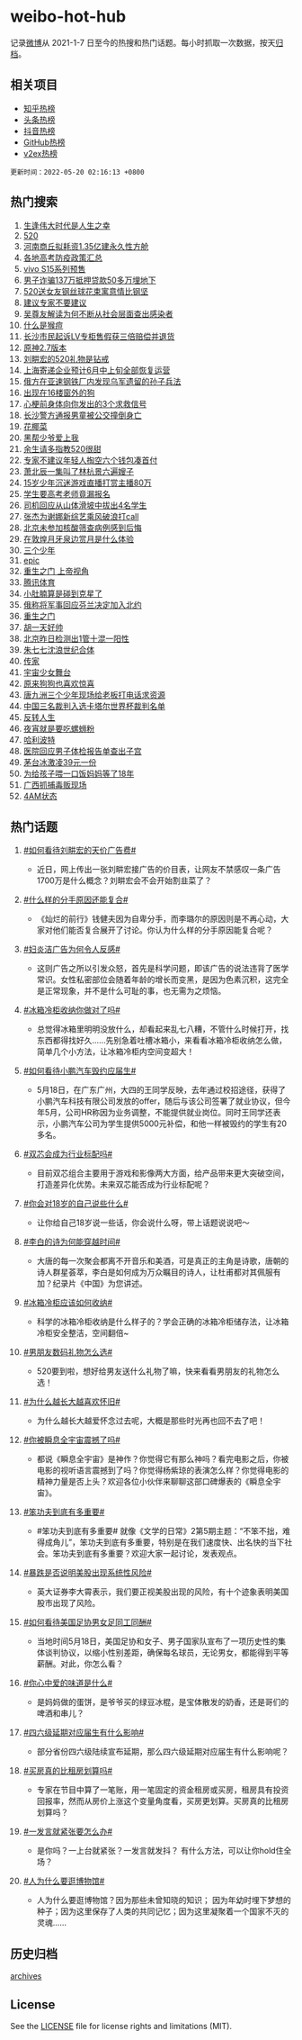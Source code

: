 # weibo-hot-hub

记录[微博](https://www.weibo.com)从 2021-1-7 日至今的热搜和热门话题。每小时抓取一次数据，按天[归档](archives)。

## 相关项目

- [知乎热榜](https://github.com/lonnyzhang423/zhihu-hot-hub)
- [头条热榜](https://github.com/lonnyzhang423/toutiao-hot-hub)
- [抖音热榜](https://github.com/lonnyzhang423/douyin-hot-hub)
- [GitHub热榜](https://github.com/lonnyzhang423/github-hot-hub)
- [v2ex热榜](https://github.com/lonnyzhang423/v2ex-hot-hub)


`更新时间：2022-05-20 02:16:13 +0800`

## 热门搜索

1. [生逢伟大时代是人生之幸](https://m.weibo.cn/search?containerid=100103type%3D1%26t%3D10%26q%3D%23%E7%94%9F%E9%80%A2%E4%BC%9F%E5%A4%A7%E6%97%B6%E4%BB%A3%E6%98%AF%E4%BA%BA%E7%94%9F%E4%B9%8B%E5%B9%B8%23&stream_entry_id=51&isnewpage=1&extparam=seat%3D1%26dgr%3D0%26c_type%3D51%26filter_type%3Drealtimehot%26cate%3D10103%26pos%3D0%26display_time%3D1652984172%26pre_seqid%3D165298417201104187179&luicode=10000011&lfid=106003type%253D25%2526t%253D3%2526disable_hot%253D1%2526filter_type%253Drealtimehot)
1. [520](https://m.weibo.cn/search?containerid=100103type%3D1%26t%3D10%26q%3D520&stream_entry_id=31&isnewpage=1&extparam=seat%3D1%26realpos%3D1%26flag%3D16%26cate%3D0%26dgr%3D0%26c_type%3D31%26filter_type%3Drealtimehot%26lcate%3D5001%26pos%3D0%26display_time%3D1652984172%26pre_seqid%3D165298417201104187179&luicode=10000011&lfid=106003type%253D25%2526t%253D3%2526disable_hot%253D1%2526filter_type%253Drealtimehot)
1. [河南商丘拟耗资1.35亿建永久性方舱](https://m.weibo.cn/search?containerid=100103type%3D1%26t%3D10%26q%3D%23%E6%B2%B3%E5%8D%97%E5%95%86%E4%B8%98%E6%8B%9F%E8%80%97%E8%B5%841.35%E4%BA%BF%E5%BB%BA%E6%B0%B8%E4%B9%85%E6%80%A7%E6%96%B9%E8%88%B1%23&stream_entry_id=31&isnewpage=1&extparam=seat%3D1%26realpos%3D2%26flag%3D0%26cate%3D0%26dgr%3D0%26c_type%3D31%26filter_type%3Drealtimehot%26lcate%3D5001%26pos%3D1%26display_time%3D1652984172%26pre_seqid%3D165298417201104187179&luicode=10000011&lfid=106003type%253D25%2526t%253D3%2526disable_hot%253D1%2526filter_type%253Drealtimehot)
1. [各地高考防疫政策汇总](https://m.weibo.cn/search?containerid=100103type%3D1%26t%3D10%26q%3D%23%E5%90%84%E5%9C%B0%E9%AB%98%E8%80%83%E9%98%B2%E7%96%AB%E6%94%BF%E7%AD%96%E6%B1%87%E6%80%BB%23&stream_entry_id=31&isnewpage=1&extparam=seat%3D1%26realpos%3D3%26flag%3D0%26cate%3D0%26dgr%3D0%26c_type%3D31%26filter_type%3Drealtimehot%26lcate%3D5001%26pos%3D2%26display_time%3D1652984172%26pre_seqid%3D165298417201104187179&luicode=10000011&lfid=106003type%253D25%2526t%253D3%2526disable_hot%253D1%2526filter_type%253Drealtimehot)
1. [vivo S15系列预售](https://m.weibo.cn/search?containerid=100103type%3D1%26t%3D10%26q%3Dvivo+S15%E7%B3%BB%E5%88%97%E9%A2%84%E5%94%AE&stream_entry_id=31&isnewpage=1&extparam=seat%3D1%26adid%3D154729%26cate%3D0%26dgr%3D0%26c_type%3D31%26filter_type%3Drealtimehot%26lcate%3D5001%26pos%3D3%26display_time%3D1652984172%26pre_seqid%3D165298417201104187179&luicode=10000011&lfid=106003type%253D25%2526t%253D3%2526disable_hot%253D1%2526filter_type%253Drealtimehot)
1. [男子诈骗137万抵押贷款50多万埋地下](https://m.weibo.cn/search?containerid=100103type%3D1%26t%3D10%26q%3D%23%E7%94%B7%E5%AD%90%E8%AF%88%E9%AA%97137%E4%B8%87%E6%8A%B5%E6%8A%BC%E8%B4%B7%E6%AC%BE50%E5%A4%9A%E4%B8%87%E5%9F%8B%E5%9C%B0%E4%B8%8B%23&stream_entry_id=31&isnewpage=1&extparam=seat%3D1%26realpos%3D4%26flag%3D0%26cate%3D0%26dgr%3D0%26c_type%3D31%26filter_type%3Drealtimehot%26lcate%3D5001%26pos%3D4%26display_time%3D1652984172%26pre_seqid%3D165298417201104187179&luicode=10000011&lfid=106003type%253D25%2526t%253D3%2526disable_hot%253D1%2526filter_type%253Drealtimehot)
1. [520送女友钢丝球花束寓意情比钢坚](https://m.weibo.cn/search?containerid=100103type%3D1%26t%3D10%26q%3D%23520%E9%80%81%E5%A5%B3%E5%8F%8B%E9%92%A2%E4%B8%9D%E7%90%83%E8%8A%B1%E6%9D%9F%E5%AF%93%E6%84%8F%E6%83%85%E6%AF%94%E9%92%A2%E5%9D%9A%23&stream_entry_id=31&isnewpage=1&extparam=seat%3D1%26realpos%3D5%26flag%3D1%26cate%3D0%26dgr%3D0%26c_type%3D31%26filter_type%3Drealtimehot%26lcate%3D5001%26pos%3D5%26display_time%3D1652984172%26pre_seqid%3D165298417201104187179&luicode=10000011&lfid=106003type%253D25%2526t%253D3%2526disable_hot%253D1%2526filter_type%253Drealtimehot)
1. [建议专家不要建议](https://m.weibo.cn/search?containerid=100103type%3D1%26t%3D10%26q%3D%23%E5%BB%BA%E8%AE%AE%E4%B8%93%E5%AE%B6%E4%B8%8D%E8%A6%81%E5%BB%BA%E8%AE%AE%23&stream_entry_id=31&isnewpage=1&extparam=seat%3D1%26realpos%3D6%26flag%3D16%26cate%3D0%26dgr%3D0%26c_type%3D31%26filter_type%3Drealtimehot%26lcate%3D5001%26pos%3D6%26display_time%3D1652984172%26pre_seqid%3D165298417201104187179&luicode=10000011&lfid=106003type%253D25%2526t%253D3%2526disable_hot%253D1%2526filter_type%253Drealtimehot)
1. [吴尊友解读为何不断从社会层面查出感染者](https://m.weibo.cn/search?containerid=100103type%3D1%26t%3D10%26q%3D%23%E5%90%B4%E5%B0%8A%E5%8F%8B%E8%A7%A3%E8%AF%BB%E4%B8%BA%E4%BD%95%E4%B8%8D%E6%96%AD%E4%BB%8E%E7%A4%BE%E4%BC%9A%E5%B1%82%E9%9D%A2%E6%9F%A5%E5%87%BA%E6%84%9F%E6%9F%93%E8%80%85%23&stream_entry_id=31&isnewpage=1&extparam=seat%3D1%26realpos%3D7%26flag%3D0%26cate%3D0%26dgr%3D0%26c_type%3D31%26filter_type%3Drealtimehot%26lcate%3D5001%26pos%3D7%26display_time%3D1652984172%26pre_seqid%3D165298417201104187179&luicode=10000011&lfid=106003type%253D25%2526t%253D3%2526disable_hot%253D1%2526filter_type%253Drealtimehot)
1. [什么是猴痘](https://m.weibo.cn/search?containerid=100103type%3D1%26t%3D10%26q%3D%23%E4%BB%80%E4%B9%88%E6%98%AF%E7%8C%B4%E7%97%98%23&stream_entry_id=31&isnewpage=1&extparam=seat%3D1%26realpos%3D8%26flag%3D0%26cate%3D0%26dgr%3D0%26c_type%3D31%26filter_type%3Drealtimehot%26lcate%3D5001%26pos%3D8%26display_time%3D1652984172%26pre_seqid%3D165298417201104187179&luicode=10000011&lfid=106003type%253D25%2526t%253D3%2526disable_hot%253D1%2526filter_type%253Drealtimehot)
1. [长沙市民起诉LV专柜售假获三倍赔偿并退货](https://m.weibo.cn/search?containerid=100103type%3D1%26t%3D10%26q%3D%23%E9%95%BF%E6%B2%99%E5%B8%82%E6%B0%91%E8%B5%B7%E8%AF%89LV%E4%B8%93%E6%9F%9C%E5%94%AE%E5%81%87%E8%8E%B7%E4%B8%89%E5%80%8D%E8%B5%94%E5%81%BF%E5%B9%B6%E9%80%80%E8%B4%A7%23&stream_entry_id=31&isnewpage=1&extparam=seat%3D1%26realpos%3D9%26flag%3D0%26cate%3D0%26dgr%3D0%26c_type%3D31%26filter_type%3Drealtimehot%26lcate%3D5001%26pos%3D9%26display_time%3D1652984172%26pre_seqid%3D165298417201104187179&luicode=10000011&lfid=106003type%253D25%2526t%253D3%2526disable_hot%253D1%2526filter_type%253Drealtimehot)
1. [原神2.7版本](https://m.weibo.cn/search?containerid=100103type%3D1%26t%3D10%26q%3D%E5%8E%9F%E7%A5%9E2.7%E7%89%88%E6%9C%AC&stream_entry_id=31&isnewpage=1&extparam=seat%3D1%26realpos%3D10%26flag%3D0%26cate%3D0%26dgr%3D0%26c_type%3D31%26filter_type%3Drealtimehot%26lcate%3D5001%26pos%3D10%26display_time%3D1652984172%26pre_seqid%3D165298417201104187179&luicode=10000011&lfid=106003type%253D25%2526t%253D3%2526disable_hot%253D1%2526filter_type%253Drealtimehot)
1. [刘畊宏的520礼物是钻戒](https://m.weibo.cn/search?containerid=100103type%3D1%26t%3D10%26q%3D%23%E5%88%98%E7%95%8A%E5%AE%8F%E7%9A%84520%E7%A4%BC%E7%89%A9%E6%98%AF%E9%92%BB%E6%88%92%23&stream_entry_id=31&isnewpage=1&extparam=seat%3D1%26realpos%3D11%26flag%3D0%26cate%3D0%26dgr%3D0%26c_type%3D31%26filter_type%3Drealtimehot%26lcate%3D5001%26pos%3D11%26display_time%3D1652984172%26pre_seqid%3D165298417201104187179&luicode=10000011&lfid=106003type%253D25%2526t%253D3%2526disable_hot%253D1%2526filter_type%253Drealtimehot)
1. [上海寄递企业预计6月中上旬全部恢复运营](https://m.weibo.cn/search?containerid=100103type%3D1%26t%3D10%26q%3D%23%E4%B8%8A%E6%B5%B7%E5%AF%84%E9%80%92%E4%BC%81%E4%B8%9A%E9%A2%84%E8%AE%A16%E6%9C%88%E4%B8%AD%E4%B8%8A%E6%97%AC%E5%85%A8%E9%83%A8%E6%81%A2%E5%A4%8D%E8%BF%90%E8%90%A5%23&stream_entry_id=31&isnewpage=1&extparam=seat%3D1%26realpos%3D12%26flag%3D1%26cate%3D0%26dgr%3D0%26c_type%3D31%26filter_type%3Drealtimehot%26lcate%3D5001%26pos%3D12%26display_time%3D1652984172%26pre_seqid%3D165298417201104187179&luicode=10000011&lfid=106003type%253D25%2526t%253D3%2526disable_hot%253D1%2526filter_type%253Drealtimehot)
1. [俄方在亚速钢铁厂内发现乌军遗留的孙子兵法](https://m.weibo.cn/search?containerid=100103type%3D1%26t%3D10%26q%3D%23%E4%BF%84%E6%96%B9%E5%9C%A8%E4%BA%9A%E9%80%9F%E9%92%A2%E9%93%81%E5%8E%82%E5%86%85%E5%8F%91%E7%8E%B0%E4%B9%8C%E5%86%9B%E9%81%97%E7%95%99%E7%9A%84%E5%AD%99%E5%AD%90%E5%85%B5%E6%B3%95%23&stream_entry_id=31&isnewpage=1&extparam=seat%3D1%26realpos%3D13%26flag%3D0%26cate%3D0%26dgr%3D0%26c_type%3D31%26filter_type%3Drealtimehot%26lcate%3D5001%26pos%3D13%26display_time%3D1652984172%26pre_seqid%3D165298417201104187179&luicode=10000011&lfid=106003type%253D25%2526t%253D3%2526disable_hot%253D1%2526filter_type%253Drealtimehot)
1. [出现在16楼窗外的狗](https://m.weibo.cn/search?containerid=100103type%3D1%26t%3D10%26q%3D%E5%87%BA%E7%8E%B0%E5%9C%A816%E6%A5%BC%E7%AA%97%E5%A4%96%E7%9A%84%E7%8B%97&stream_entry_id=31&isnewpage=1&extparam=seat%3D1%26realpos%3D14%26flag%3D0%26cate%3D0%26dgr%3D0%26c_type%3D31%26filter_type%3Drealtimehot%26lcate%3D5001%26pos%3D14%26display_time%3D1652984172%26pre_seqid%3D165298417201104187179&luicode=10000011&lfid=106003type%253D25%2526t%253D3%2526disable_hot%253D1%2526filter_type%253Drealtimehot)
1. [心梗前身体向你发出的3个求救信号](https://m.weibo.cn/search?containerid=100103type%3D1%26t%3D10%26q%3D%23%E5%BF%83%E6%A2%97%E5%89%8D%E8%BA%AB%E4%BD%93%E5%90%91%E4%BD%A0%E5%8F%91%E5%87%BA%E7%9A%843%E4%B8%AA%E6%B1%82%E6%95%91%E4%BF%A1%E5%8F%B7%23&stream_entry_id=31&isnewpage=1&extparam=seat%3D1%26realpos%3D15%26flag%3D0%26cate%3D0%26dgr%3D0%26c_type%3D31%26filter_type%3Drealtimehot%26lcate%3D5001%26pos%3D15%26display_time%3D1652984172%26pre_seqid%3D165298417201104187179&luicode=10000011&lfid=106003type%253D25%2526t%253D3%2526disable_hot%253D1%2526filter_type%253Drealtimehot)
1. [长沙警方通报男童被公交撞倒身亡](https://m.weibo.cn/search?containerid=100103type%3D1%26t%3D10%26q%3D%23%E9%95%BF%E6%B2%99%E8%AD%A6%E6%96%B9%E9%80%9A%E6%8A%A5%E7%94%B7%E7%AB%A5%E8%A2%AB%E5%85%AC%E4%BA%A4%E6%92%9E%E5%80%92%E8%BA%AB%E4%BA%A1%23&stream_entry_id=31&isnewpage=1&extparam=seat%3D1%26realpos%3D16%26flag%3D0%26cate%3D0%26dgr%3D0%26c_type%3D31%26filter_type%3Drealtimehot%26lcate%3D5001%26pos%3D16%26display_time%3D1652984172%26pre_seqid%3D165298417201104187179&luicode=10000011&lfid=106003type%253D25%2526t%253D3%2526disable_hot%253D1%2526filter_type%253Drealtimehot)
1. [花椰菜](https://m.weibo.cn/search?containerid=100103type%3D1%26t%3D10%26q%3D%E8%8A%B1%E6%A4%B0%E8%8F%9C&stream_entry_id=31&isnewpage=1&extparam=seat%3D1%26realpos%3D17%26flag%3D0%26cate%3D0%26dgr%3D0%26c_type%3D31%26filter_type%3Drealtimehot%26lcate%3D5001%26pos%3D17%26display_time%3D1652984172%26pre_seqid%3D165298417201104187179&luicode=10000011&lfid=106003type%253D25%2526t%253D3%2526disable_hot%253D1%2526filter_type%253Drealtimehot)
1. [黑帮少爷爱上我](https://m.weibo.cn/search?containerid=100103type%3D1%26t%3D10%26q%3D%E9%BB%91%E5%B8%AE%E5%B0%91%E7%88%B7%E7%88%B1%E4%B8%8A%E6%88%91&stream_entry_id=31&isnewpage=1&extparam=seat%3D1%26realpos%3D18%26flag%3D0%26cate%3D0%26dgr%3D0%26c_type%3D31%26filter_type%3Drealtimehot%26lcate%3D5001%26pos%3D18%26display_time%3D1652984172%26pre_seqid%3D165298417201104187179&luicode=10000011&lfid=106003type%253D25%2526t%253D3%2526disable_hot%253D1%2526filter_type%253Drealtimehot)
1. [余生请多指教520很甜](https://m.weibo.cn/search?containerid=100103type%3D1%26t%3D10%26q%3D%23%E4%BD%99%E7%94%9F%E8%AF%B7%E5%A4%9A%E6%8C%87%E6%95%99520%E5%BE%88%E7%94%9C%23&stream_entry_id=31&isnewpage=1&extparam=seat%3D1%26realpos%3D19%26flag%3D0%26cate%3D0%26dgr%3D0%26c_type%3D31%26filter_type%3Drealtimehot%26lcate%3D5001%26pos%3D19%26display_time%3D1652984172%26pre_seqid%3D165298417201104187179&luicode=10000011&lfid=106003type%253D25%2526t%253D3%2526disable_hot%253D1%2526filter_type%253Drealtimehot)
1. [专家不建议年轻人掏空六个钱包凑首付](https://m.weibo.cn/search?containerid=100103type%3D1%26t%3D10%26q%3D%23%E4%B8%93%E5%AE%B6%E4%B8%8D%E5%BB%BA%E8%AE%AE%E5%B9%B4%E8%BD%BB%E4%BA%BA%E6%8E%8F%E7%A9%BA%E5%85%AD%E4%B8%AA%E9%92%B1%E5%8C%85%E5%87%91%E9%A6%96%E4%BB%98%23&stream_entry_id=31&isnewpage=1&extparam=seat%3D1%26realpos%3D20%26flag%3D2%26cate%3D0%26dgr%3D0%26c_type%3D31%26filter_type%3Drealtimehot%26lcate%3D5001%26pos%3D20%26display_time%3D1652984172%26pre_seqid%3D165298417201104187179&luicode=10000011&lfid=106003type%253D25%2526t%253D3%2526disable_hot%253D1%2526filter_type%253Drealtimehot)
1. [萧北辰一集叫了林杭景六遍嫂子](https://m.weibo.cn/search?containerid=100103type%3D1%26t%3D10%26q%3D%23%E8%90%A7%E5%8C%97%E8%BE%B0%E4%B8%80%E9%9B%86%E5%8F%AB%E4%BA%86%E6%9E%97%E6%9D%AD%E6%99%AF%E5%85%AD%E9%81%8D%E5%AB%82%E5%AD%90%23&stream_entry_id=31&isnewpage=1&extparam=seat%3D1%26realpos%3D21%26flag%3D0%26cate%3D0%26dgr%3D0%26c_type%3D31%26filter_type%3Drealtimehot%26lcate%3D5001%26pos%3D21%26display_time%3D1652984172%26pre_seqid%3D165298417201104187179&luicode=10000011&lfid=106003type%253D25%2526t%253D3%2526disable_hot%253D1%2526filter_type%253Drealtimehot)
1. [15岁少年沉迷游戏直播打赏主播80万](https://m.weibo.cn/search?containerid=100103type%3D1%26t%3D10%26q%3D%2315%E5%B2%81%E5%B0%91%E5%B9%B4%E6%B2%89%E8%BF%B7%E6%B8%B8%E6%88%8F%E7%9B%B4%E6%92%AD%E6%89%93%E8%B5%8F%E4%B8%BB%E6%92%AD80%E4%B8%87%23&stream_entry_id=31&isnewpage=1&extparam=seat%3D1%26realpos%3D22%26flag%3D0%26cate%3D0%26dgr%3D0%26c_type%3D31%26filter_type%3Drealtimehot%26lcate%3D5001%26pos%3D22%26display_time%3D1652984172%26pre_seqid%3D165298417201104187179&luicode=10000011&lfid=106003type%253D25%2526t%253D3%2526disable_hot%253D1%2526filter_type%253Drealtimehot)
1. [学生要高考老师竟漏报名](https://m.weibo.cn/search?containerid=100103type%3D1%26t%3D10%26q%3D%23%E5%AD%A6%E7%94%9F%E8%A6%81%E9%AB%98%E8%80%83%E8%80%81%E5%B8%88%E7%AB%9F%E6%BC%8F%E6%8A%A5%E5%90%8D%23&stream_entry_id=31&isnewpage=1&extparam=seat%3D1%26realpos%3D23%26flag%3D0%26cate%3D0%26dgr%3D0%26c_type%3D31%26filter_type%3Drealtimehot%26lcate%3D5001%26pos%3D23%26display_time%3D1652984172%26pre_seqid%3D165298417201104187179&luicode=10000011&lfid=106003type%253D25%2526t%253D3%2526disable_hot%253D1%2526filter_type%253Drealtimehot)
1. [司机回应从山体滑坡中拔出4名学生](https://m.weibo.cn/search?containerid=100103type%3D1%26t%3D10%26q%3D%23%E5%8F%B8%E6%9C%BA%E5%9B%9E%E5%BA%94%E4%BB%8E%E5%B1%B1%E4%BD%93%E6%BB%91%E5%9D%A1%E4%B8%AD%E6%8B%94%E5%87%BA4%E5%90%8D%E5%AD%A6%E7%94%9F%23&stream_entry_id=31&isnewpage=1&extparam=seat%3D1%26realpos%3D24%26flag%3D0%26cate%3D0%26dgr%3D0%26c_type%3D31%26filter_type%3Drealtimehot%26lcate%3D5001%26pos%3D24%26display_time%3D1652984172%26pre_seqid%3D165298417201104187179&luicode=10000011&lfid=106003type%253D25%2526t%253D3%2526disable_hot%253D1%2526filter_type%253Drealtimehot)
1. [张杰为谢娜新综艺乘风破浪打call](https://m.weibo.cn/search?containerid=100103type%3D1%26t%3D10%26q%3D%23%E5%BC%A0%E6%9D%B0%E4%B8%BA%E8%B0%A2%E5%A8%9C%E6%96%B0%E7%BB%BC%E8%89%BA%E4%B9%98%E9%A3%8E%E7%A0%B4%E6%B5%AA%E6%89%93call%23&stream_entry_id=31&isnewpage=1&extparam=seat%3D1%26realpos%3D25%26flag%3D0%26cate%3D0%26dgr%3D0%26c_type%3D31%26filter_type%3Drealtimehot%26lcate%3D5001%26pos%3D25%26display_time%3D1652984172%26pre_seqid%3D165298417201104187179&luicode=10000011&lfid=106003type%253D25%2526t%253D3%2526disable_hot%253D1%2526filter_type%253Drealtimehot)
1. [北京未参加核酸筛查病例感到后悔](https://m.weibo.cn/search?containerid=100103type%3D1%26t%3D10%26q%3D%23%E5%8C%97%E4%BA%AC%E6%9C%AA%E5%8F%82%E5%8A%A0%E6%A0%B8%E9%85%B8%E7%AD%9B%E6%9F%A5%E7%97%85%E4%BE%8B%E6%84%9F%E5%88%B0%E5%90%8E%E6%82%94%23&stream_entry_id=31&isnewpage=1&extparam=seat%3D1%26realpos%3D26%26flag%3D0%26cate%3D0%26dgr%3D0%26c_type%3D31%26filter_type%3Drealtimehot%26lcate%3D5001%26pos%3D26%26display_time%3D1652984172%26pre_seqid%3D165298417201104187179&luicode=10000011&lfid=106003type%253D25%2526t%253D3%2526disable_hot%253D1%2526filter_type%253Drealtimehot)
1. [在敦煌月牙泉边赏月是什么体验](https://m.weibo.cn/search?containerid=100103type%3D1%26t%3D10%26q%3D%23%E5%9C%A8%E6%95%A6%E7%85%8C%E6%9C%88%E7%89%99%E6%B3%89%E8%BE%B9%E8%B5%8F%E6%9C%88%E6%98%AF%E4%BB%80%E4%B9%88%E4%BD%93%E9%AA%8C%23&stream_entry_id=31&isnewpage=1&extparam=seat%3D1%26realpos%3D27%26flag%3D0%26cate%3D0%26dgr%3D0%26c_type%3D31%26filter_type%3Drealtimehot%26lcate%3D5001%26pos%3D27%26display_time%3D1652984172%26pre_seqid%3D165298417201104187179&luicode=10000011&lfid=106003type%253D25%2526t%253D3%2526disable_hot%253D1%2526filter_type%253Drealtimehot)
1. [三个少年](http://m.weibo.cn/c/wbox?&id=j84w2uenjc&roomid=8278&q=%23%E4%B8%89%E4%B8%AA%E5%B0%91%E5%B9%B4%23&extparam=seat%3D1%26realpos%3D28%26flag%3D0%26cate%3D0%26dgr%3D0%26c_type%3D31%26filter_type%3Drealtimehot%26lcate%3D5001%26pos%3D28%26display_time%3D1652984172%26pre_seqid%3D165298417201104187179&luicode=10000011&lfid=106003type%253D25%2526t%253D3%2526disable_hot%253D1%2526filter_type%253Drealtimehot)
1. [epic](https://m.weibo.cn/search?containerid=100103type%3D1%26t%3D10%26q%3Depic&stream_entry_id=31&isnewpage=1&extparam=seat%3D1%26realpos%3D29%26flag%3D0%26cate%3D0%26dgr%3D0%26c_type%3D31%26filter_type%3Drealtimehot%26lcate%3D5001%26pos%3D29%26display_time%3D1652984172%26pre_seqid%3D165298417201104187179&luicode=10000011&lfid=106003type%253D25%2526t%253D3%2526disable_hot%253D1%2526filter_type%253Drealtimehot)
1. [重生之门 上帝视角](https://m.weibo.cn/search?containerid=100103type%3D1%26t%3D10%26q%3D%E9%87%8D%E7%94%9F%E4%B9%8B%E9%97%A8+%E4%B8%8A%E5%B8%9D%E8%A7%86%E8%A7%92&stream_entry_id=31&isnewpage=1&extparam=seat%3D1%26realpos%3D30%26flag%3D0%26cate%3D0%26dgr%3D0%26c_type%3D31%26filter_type%3Drealtimehot%26lcate%3D5001%26pos%3D30%26display_time%3D1652984172%26pre_seqid%3D165298417201104187179&luicode=10000011&lfid=106003type%253D25%2526t%253D3%2526disable_hot%253D1%2526filter_type%253Drealtimehot)
1. [腾讯体育](https://m.weibo.cn/search?containerid=100103type%3D1%26t%3D10%26q%3D%E8%85%BE%E8%AE%AF%E4%BD%93%E8%82%B2&stream_entry_id=31&isnewpage=1&extparam=seat%3D1%26realpos%3D31%26flag%3D0%26cate%3D0%26dgr%3D0%26c_type%3D31%26filter_type%3Drealtimehot%26lcate%3D5001%26pos%3D31%26display_time%3D1652984172%26pre_seqid%3D165298417201104187179&luicode=10000011&lfid=106003type%253D25%2526t%253D3%2526disable_hot%253D1%2526filter_type%253Drealtimehot)
1. [小肚腩算是碰到克星了](https://m.weibo.cn/search?containerid=100103type%3D1%26t%3D10%26q%3D%23%E5%B0%8F%E8%82%9A%E8%85%A9%E7%AE%97%E6%98%AF%E7%A2%B0%E5%88%B0%E5%85%8B%E6%98%9F%E4%BA%86%23&stream_entry_id=31&isnewpage=1&extparam=seat%3D1%26realpos%3D32%26flag%3D0%26cate%3D0%26dgr%3D0%26c_type%3D31%26filter_type%3Drealtimehot%26lcate%3D5001%26pos%3D32%26display_time%3D1652984172%26pre_seqid%3D165298417201104187179&luicode=10000011&lfid=106003type%253D25%2526t%253D3%2526disable_hot%253D1%2526filter_type%253Drealtimehot)
1. [俄称将军事回应芬兰决定加入北约](https://m.weibo.cn/search?containerid=100103type%3D1%26t%3D10%26q%3D%23%E4%BF%84%E7%A7%B0%E5%B0%86%E5%86%9B%E4%BA%8B%E5%9B%9E%E5%BA%94%E8%8A%AC%E5%85%B0%E5%86%B3%E5%AE%9A%E5%8A%A0%E5%85%A5%E5%8C%97%E7%BA%A6%23&stream_entry_id=31&isnewpage=1&extparam=seat%3D1%26realpos%3D33%26flag%3D1%26cate%3D0%26dgr%3D0%26c_type%3D31%26filter_type%3Drealtimehot%26lcate%3D5001%26pos%3D33%26display_time%3D1652984172%26pre_seqid%3D165298417201104187179&luicode=10000011&lfid=106003type%253D25%2526t%253D3%2526disable_hot%253D1%2526filter_type%253Drealtimehot)
1. [重生之门](http://m.weibo.cn/c/wbox?&id=j84w2uenjc&roomid=9564&q=%23%E9%87%8D%E7%94%9F%E4%B9%8B%E9%97%A8%23&extparam=seat%3D1%26realpos%3D34%26flag%3D0%26cate%3D0%26dgr%3D0%26c_type%3D31%26filter_type%3Drealtimehot%26lcate%3D5001%26pos%3D34%26display_time%3D1652984172%26pre_seqid%3D165298417201104187179&luicode=10000011&lfid=106003type%253D25%2526t%253D3%2526disable_hot%253D1%2526filter_type%253Drealtimehot)
1. [胡一天好帅](https://m.weibo.cn/search?containerid=100103type%3D1%26t%3D10%26q%3D%23%E8%83%A1%E4%B8%80%E5%A4%A9%E5%A5%BD%E5%B8%85%23&stream_entry_id=31&isnewpage=1&extparam=seat%3D1%26realpos%3D35%26flag%3D0%26cate%3D0%26dgr%3D0%26c_type%3D31%26filter_type%3Drealtimehot%26lcate%3D5001%26pos%3D35%26display_time%3D1652984172%26pre_seqid%3D165298417201104187179&luicode=10000011&lfid=106003type%253D25%2526t%253D3%2526disable_hot%253D1%2526filter_type%253Drealtimehot)
1. [北京昨日检测出1管十混一阳性](https://m.weibo.cn/search?containerid=100103type%3D1%26t%3D10%26q%3D%23%E5%8C%97%E4%BA%AC%E6%98%A8%E6%97%A5%E6%A3%80%E6%B5%8B%E5%87%BA1%E7%AE%A1%E5%8D%81%E6%B7%B7%E4%B8%80%E9%98%B3%E6%80%A7%23&stream_entry_id=31&isnewpage=1&extparam=seat%3D1%26realpos%3D36%26flag%3D0%26cate%3D0%26dgr%3D0%26c_type%3D31%26filter_type%3Drealtimehot%26lcate%3D5001%26pos%3D36%26display_time%3D1652984172%26pre_seqid%3D165298417201104187179&luicode=10000011&lfid=106003type%253D25%2526t%253D3%2526disable_hot%253D1%2526filter_type%253Drealtimehot)
1. [朱七七沈浪世纪合体](https://m.weibo.cn/search?containerid=100103type%3D1%26t%3D10%26q%3D%23%E6%9C%B1%E4%B8%83%E4%B8%83%E6%B2%88%E6%B5%AA%E4%B8%96%E7%BA%AA%E5%90%88%E4%BD%93%23&stream_entry_id=31&isnewpage=1&extparam=seat%3D1%26realpos%3D37%26flag%3D0%26cate%3D0%26dgr%3D0%26c_type%3D31%26filter_type%3Drealtimehot%26lcate%3D5001%26pos%3D37%26display_time%3D1652984172%26pre_seqid%3D165298417201104187179&luicode=10000011&lfid=106003type%253D25%2526t%253D3%2526disable_hot%253D1%2526filter_type%253Drealtimehot)
1. [传家](https://m.weibo.cn/search?containerid=100103type%3D1%26t%3D10%26q%3D%E4%BC%A0%E5%AE%B6&stream_entry_id=31&isnewpage=1&extparam=seat%3D1%26realpos%3D38%26flag%3D0%26cate%3D0%26dgr%3D0%26c_type%3D31%26filter_type%3Drealtimehot%26lcate%3D5001%26pos%3D38%26display_time%3D1652984172%26pre_seqid%3D165298417201104187179&luicode=10000011&lfid=106003type%253D25%2526t%253D3%2526disable_hot%253D1%2526filter_type%253Drealtimehot)
1. [宇宙少女舞台](https://m.weibo.cn/search?containerid=100103type%3D1%26t%3D10%26q%3D%23%E5%AE%87%E5%AE%99%E5%B0%91%E5%A5%B3%E8%88%9E%E5%8F%B0%23&stream_entry_id=31&isnewpage=1&extparam=seat%3D1%26realpos%3D39%26flag%3D0%26cate%3D0%26dgr%3D0%26c_type%3D31%26filter_type%3Drealtimehot%26lcate%3D5001%26pos%3D39%26display_time%3D1652984172%26pre_seqid%3D165298417201104187179&luicode=10000011&lfid=106003type%253D25%2526t%253D3%2526disable_hot%253D1%2526filter_type%253Drealtimehot)
1. [原来狗狗也喜欢惊喜](https://m.weibo.cn/search?containerid=100103type%3D1%26t%3D10%26q%3D%23%E5%8E%9F%E6%9D%A5%E7%8B%97%E7%8B%97%E4%B9%9F%E5%96%9C%E6%AC%A2%E6%83%8A%E5%96%9C%23&stream_entry_id=31&isnewpage=1&extparam=seat%3D1%26realpos%3D40%26flag%3D0%26cate%3D0%26dgr%3D0%26c_type%3D31%26filter_type%3Drealtimehot%26lcate%3D5001%26pos%3D40%26display_time%3D1652984172%26pre_seqid%3D165298417201104187179&luicode=10000011&lfid=106003type%253D25%2526t%253D3%2526disable_hot%253D1%2526filter_type%253Drealtimehot)
1. [唐九洲三个少年现场给老板打电话求资源](https://m.weibo.cn/search?containerid=100103type%3D1%26t%3D10%26q%3D%23%E5%94%90%E4%B9%9D%E6%B4%B2%E4%B8%89%E4%B8%AA%E5%B0%91%E5%B9%B4%E7%8E%B0%E5%9C%BA%E7%BB%99%E8%80%81%E6%9D%BF%E6%89%93%E7%94%B5%E8%AF%9D%E6%B1%82%E8%B5%84%E6%BA%90%23&stream_entry_id=31&isnewpage=1&extparam=seat%3D1%26realpos%3D41%26flag%3D1%26cate%3D0%26dgr%3D0%26c_type%3D31%26filter_type%3Drealtimehot%26lcate%3D5001%26pos%3D41%26display_time%3D1652984172%26pre_seqid%3D165298417201104187179&luicode=10000011&lfid=106003type%253D25%2526t%253D3%2526disable_hot%253D1%2526filter_type%253Drealtimehot)
1. [中国三名裁判入选卡塔尔世界杯裁判名单](https://m.weibo.cn/search?containerid=100103type%3D1%26t%3D10%26q%3D%23%E4%B8%AD%E5%9B%BD%E4%B8%89%E5%90%8D%E8%A3%81%E5%88%A4%E5%85%A5%E9%80%89%E5%8D%A1%E5%A1%94%E5%B0%94%E4%B8%96%E7%95%8C%E6%9D%AF%E8%A3%81%E5%88%A4%E5%90%8D%E5%8D%95%23&stream_entry_id=31&isnewpage=1&extparam=seat%3D1%26realpos%3D42%26flag%3D0%26cate%3D0%26dgr%3D0%26c_type%3D31%26filter_type%3Drealtimehot%26lcate%3D5001%26pos%3D42%26display_time%3D1652984172%26pre_seqid%3D165298417201104187179&luicode=10000011&lfid=106003type%253D25%2526t%253D3%2526disable_hot%253D1%2526filter_type%253Drealtimehot)
1. [反转人生](https://m.weibo.cn/search?containerid=100103type%3D1%26t%3D10%26q%3D%E5%8F%8D%E8%BD%AC%E4%BA%BA%E7%94%9F&stream_entry_id=31&isnewpage=1&extparam=seat%3D1%26realpos%3D43%26flag%3D1%26cate%3D0%26dgr%3D0%26c_type%3D31%26filter_type%3Drealtimehot%26lcate%3D5001%26pos%3D43%26display_time%3D1652984172%26pre_seqid%3D165298417201104187179&luicode=10000011&lfid=106003type%253D25%2526t%253D3%2526disable_hot%253D1%2526filter_type%253Drealtimehot)
1. [夜宵就是要吃螺蛳粉](https://m.weibo.cn/search?containerid=100103type%3D1%26t%3D10%26q%3D%23%E5%A4%9C%E5%AE%B5%E5%B0%B1%E6%98%AF%E8%A6%81%E5%90%83%E8%9E%BA%E8%9B%B3%E7%B2%89%23&stream_entry_id=31&isnewpage=1&extparam=seat%3D1%26realpos%3D44%26flag%3D0%26cate%3D0%26dgr%3D0%26c_type%3D31%26filter_type%3Drealtimehot%26lcate%3D5001%26pos%3D44%26display_time%3D1652984172%26pre_seqid%3D165298417201104187179&luicode=10000011&lfid=106003type%253D25%2526t%253D3%2526disable_hot%253D1%2526filter_type%253Drealtimehot)
1. [哈利波特](https://m.weibo.cn/search?containerid=100103type%3D1%26t%3D10%26q%3D%E5%93%88%E5%88%A9%E6%B3%A2%E7%89%B9&stream_entry_id=31&isnewpage=1&extparam=seat%3D1%26realpos%3D45%26flag%3D0%26cate%3D0%26dgr%3D0%26c_type%3D31%26filter_type%3Drealtimehot%26lcate%3D5001%26pos%3D45%26display_time%3D1652984172%26pre_seqid%3D165298417201104187179&luicode=10000011&lfid=106003type%253D25%2526t%253D3%2526disable_hot%253D1%2526filter_type%253Drealtimehot)
1. [医院回应男子体检报告单查出子宫](https://m.weibo.cn/search?containerid=100103type%3D1%26t%3D10%26q%3D%23%E5%8C%BB%E9%99%A2%E5%9B%9E%E5%BA%94%E7%94%B7%E5%AD%90%E4%BD%93%E6%A3%80%E6%8A%A5%E5%91%8A%E5%8D%95%E6%9F%A5%E5%87%BA%E5%AD%90%E5%AE%AB%23&stream_entry_id=31&isnewpage=1&extparam=seat%3D1%26realpos%3D46%26flag%3D0%26cate%3D0%26dgr%3D0%26c_type%3D31%26filter_type%3Drealtimehot%26lcate%3D5001%26pos%3D46%26display_time%3D1652984172%26pre_seqid%3D165298417201104187179&luicode=10000011&lfid=106003type%253D25%2526t%253D3%2526disable_hot%253D1%2526filter_type%253Drealtimehot)
1. [茅台冰激凌39元一份](https://m.weibo.cn/search?containerid=100103type%3D1%26t%3D10%26q%3D%23%E8%8C%85%E5%8F%B0%E5%86%B0%E6%BF%80%E5%87%8C39%E5%85%83%E4%B8%80%E4%BB%BD%23&stream_entry_id=31&isnewpage=1&extparam=seat%3D1%26realpos%3D47%26flag%3D0%26cate%3D0%26dgr%3D0%26c_type%3D31%26filter_type%3Drealtimehot%26lcate%3D5001%26pos%3D47%26display_time%3D1652984172%26pre_seqid%3D165298417201104187179&luicode=10000011&lfid=106003type%253D25%2526t%253D3%2526disable_hot%253D1%2526filter_type%253Drealtimehot)
1. [为给孩子喂一口饭妈妈等了18年](https://m.weibo.cn/search?containerid=100103type%3D1%26t%3D10%26q%3D%23%E4%B8%BA%E7%BB%99%E5%AD%A9%E5%AD%90%E5%96%82%E4%B8%80%E5%8F%A3%E9%A5%AD%E5%A6%88%E5%A6%88%E7%AD%89%E4%BA%8618%E5%B9%B4%23&stream_entry_id=31&isnewpage=1&extparam=seat%3D1%26realpos%3D48%26flag%3D0%26cate%3D0%26dgr%3D0%26c_type%3D31%26filter_type%3Drealtimehot%26lcate%3D5001%26pos%3D48%26display_time%3D1652984172%26pre_seqid%3D165298417201104187179&luicode=10000011&lfid=106003type%253D25%2526t%253D3%2526disable_hot%253D1%2526filter_type%253Drealtimehot)
1. [广西抓捕毒贩现场](https://m.weibo.cn/search?containerid=100103type%3D1%26t%3D10%26q%3D%23%E5%B9%BF%E8%A5%BF%E6%8A%93%E6%8D%95%E6%AF%92%E8%B4%A9%E7%8E%B0%E5%9C%BA%23&stream_entry_id=31&isnewpage=1&extparam=seat%3D1%26realpos%3D49%26flag%3D0%26cate%3D0%26dgr%3D0%26c_type%3D31%26filter_type%3Drealtimehot%26lcate%3D5001%26pos%3D49%26display_time%3D1652984172%26pre_seqid%3D165298417201104187179&luicode=10000011&lfid=106003type%253D25%2526t%253D3%2526disable_hot%253D1%2526filter_type%253Drealtimehot)
1. [4AM状态](https://m.weibo.cn/search?containerid=100103type%3D1%26t%3D10%26q%3D%234AM%E7%8A%B6%E6%80%81%23&stream_entry_id=31&isnewpage=1&extparam=seat%3D1%26realpos%3D50%26flag%3D0%26cate%3D0%26dgr%3D0%26c_type%3D31%26filter_type%3Drealtimehot%26lcate%3D5001%26pos%3D50%26display_time%3D1652984172%26pre_seqid%3D165298417201104187179&luicode=10000011&lfid=106003type%253D25%2526t%253D3%2526disable_hot%253D1%2526filter_type%253Drealtimehot)

## 热门话题

1. [#如何看待刘畊宏的天价广告费#](https://m.weibo.cn/search?containerid=231522type%3D1%26t%3D10%26q%3D%23%E5%A6%82%E4%BD%95%E7%9C%8B%E5%BE%85%E5%88%98%E7%95%8A%E5%AE%8F%E7%9A%84%E5%A4%A9%E4%BB%B7%E5%B9%BF%E5%91%8A%E8%B4%B9%23&stream_entry_id=128&isnewpage=1&extparam=seat%3D1%26unitid%3D43649%26c_type%3D128%26dgr%3D0%26cate%3D5004%26lcate%3D5004%26pos%3D1-0-0%26display_time%3D1652984172%26pre_seqid%3D1652984143211014736279&luicode=10000011&lfid=231648_-_4)
    - 近日，网上传出一张刘畊宏接广告的价目表，让网友不禁感叹一条广告1700万是什么概念？刘畊宏会不会开始割韭菜了？

1. [#什么样的分手原因还能复合#](https://m.weibo.cn/search?containerid=231522type%3D1%26t%3D10%26q%3D%23%E4%BB%80%E4%B9%88%E6%A0%B7%E7%9A%84%E5%88%86%E6%89%8B%E5%8E%9F%E5%9B%A0%E8%BF%98%E8%83%BD%E5%A4%8D%E5%90%88%23&stream_entry_id=128&isnewpage=1&extparam=seat%3D1%26unitid%3D43620%26c_type%3D128%26dgr%3D0%26cate%3D5004%26lcate%3D5004%26pos%3D1-0-1%26display_time%3D1652984172%26pre_seqid%3D1652984143211014736279&luicode=10000011&lfid=231648_-_4)
    - 《灿烂的前行》钱健夫因为自卑分手，而李璐尔的原因则是不再心动，大家对他们能否复合展开了讨论。你认为什么样的分手原因能复合呢？

1. [#妇炎洁广告为何令人反感#](https://m.weibo.cn/search?containerid=231522type%3D1%26t%3D10%26q%3D%23%E5%A6%87%E7%82%8E%E6%B4%81%E5%B9%BF%E5%91%8A%E4%B8%BA%E4%BD%95%E4%BB%A4%E4%BA%BA%E5%8F%8D%E6%84%9F%23&stream_entry_id=128&isnewpage=1&extparam=seat%3D1%26unitid%3D43630%26c_type%3D128%26dgr%3D0%26cate%3D5004%26lcate%3D5004%26pos%3D1-0-2%26display_time%3D1652984172%26pre_seqid%3D1652984143211014736279&luicode=10000011&lfid=231648_-_4)
    - 这则广告之所以引发众怒，首先是科学问题，即该广告的说法违背了医学常识。女性私密部位会随着年龄的增长而变黑，是因为色素沉积，这完全是正常现象，并不是什么可耻的事，也无需为之烦恼。

1. [#冰箱冷柜收纳你做对了吗#](https://m.weibo.cn/search?containerid=231522type%3D1%26t%3D10%26q%3D%23%E5%86%B0%E7%AE%B1%E5%86%B7%E6%9F%9C%E6%94%B6%E7%BA%B3%E4%BD%A0%E5%81%9A%E5%AF%B9%E4%BA%86%E5%90%97%23&stream_entry_id=128&isnewpage=1&extparam=seat%3D1%26unitid%3D43633%26c_type%3D128%26dgr%3D0%26cate%3D5004%26lcate%3D5004%26pos%3D1-0-3%26display_time%3D1652984172%26pre_seqid%3D1652984143211014736279&luicode=10000011&lfid=231648_-_4)
    - 总觉得冰箱里明明没放什么，却看起来乱七八糟，不管什么时候打开，找东西都得找好久……先别急着吐槽冰箱小，来看看冰箱冷柜收纳怎么做，简单几个小方法，让冰箱冷柜内空间变超大！

1. [#如何看待小鹏汽车毁约应届生#](https://m.weibo.cn/search?containerid=231522type%3D1%26t%3D10%26q%3D%23%E5%A6%82%E4%BD%95%E7%9C%8B%E5%BE%85%E5%B0%8F%E9%B9%8F%E6%B1%BD%E8%BD%A6%E6%AF%81%E7%BA%A6%E5%BA%94%E5%B1%8A%E7%94%9F%23&stream_entry_id=128&isnewpage=1&extparam=seat%3D1%26unitid%3D43642%26c_type%3D128%26dgr%3D0%26cate%3D5004%26lcate%3D5004%26pos%3D1-0-4%26display_time%3D1652984172%26pre_seqid%3D1652984143211014736279&luicode=10000011&lfid=231648_-_4)
    - 5月18日，在广东广州，大四的王同学反映，去年通过校招途径，获得了小鹏汽车科技有限公司发放的offer，随后与该公司签署了就业协议，但今年5月，公司HR称因为业务调整，不能提供就业岗位。同时王同学还表示，小鹏汽车公司为学生提供5000元补偿，和他一样被毁约的学生有20多名。

1. [#双芯会成为行业标配吗#](https://m.weibo.cn/search?containerid=231522type%3D1%26t%3D10%26q%3D%23%E5%8F%8C%E8%8A%AF%E4%BC%9A%E6%88%90%E4%B8%BA%E8%A1%8C%E4%B8%9A%E6%A0%87%E9%85%8D%E5%90%97%23&stream_entry_id=128&isnewpage=1&extparam=seat%3D1%26unitid%3D1652956569841%26c_type%3D128%26dgr%3D0%26cate%3D5004%26lcate%3D5004%26pos%3D1-0-5%26display_time%3D1652984172%26pre_seqid%3D1652984143211014736279&luicode=10000011&lfid=231648_-_4)
    - 目前双芯组合主要用于游戏和影像两大方面，给产品带来更大突破空间，打造差异化优势。未来双芯能否成为行业标配呢？ ​

1. [#你会对18岁的自己说些什么#](https://m.weibo.cn/search?containerid=231522type%3D1%26t%3D10%26q%3D%23%E4%BD%A0%E4%BC%9A%E5%AF%B918%E5%B2%81%E7%9A%84%E8%87%AA%E5%B7%B1%E8%AF%B4%E4%BA%9B%E4%BB%80%E4%B9%88%23&stream_entry_id=128&isnewpage=1&extparam=seat%3D1%26unitid%3D43648%26c_type%3D128%26dgr%3D0%26cate%3D5004%26lcate%3D5004%26pos%3D1-0-6%26display_time%3D1652984172%26pre_seqid%3D1652984143211014736279&luicode=10000011&lfid=231648_-_4)
    - 让你给自己18岁说一些话，你会说什么呀，带上话题说说吧～

1. [#李白的诗为何能穿越时间#](https://m.weibo.cn/search?containerid=231522type%3D1%26t%3D10%26q%3D%23%E6%9D%8E%E7%99%BD%E7%9A%84%E8%AF%97%E4%B8%BA%E4%BD%95%E8%83%BD%E7%A9%BF%E8%B6%8A%E6%97%B6%E9%97%B4%23&stream_entry_id=128&isnewpage=1&extparam=seat%3D1%26unitid%3D43656%26c_type%3D128%26dgr%3D0%26cate%3D5004%26lcate%3D5004%26pos%3D1-0-7%26display_time%3D1652984172%26pre_seqid%3D1652984143211014736279&luicode=10000011&lfid=231648_-_4)
    - 大唐的每一次聚会都离不开音乐和美酒，可是真正的主角是诗歌，唐朝的诗人群星荟萃，李白是如何成为万众瞩目的诗人，让杜甫都对其佩服有加？纪录片《中国》为您讲述。

1. [#冰箱冷柜应该如何收纳#](https://m.weibo.cn/search?containerid=231522type%3D1%26t%3D10%26q%3D%23%E5%86%B0%E7%AE%B1%E5%86%B7%E6%9F%9C%E5%BA%94%E8%AF%A5%E5%A6%82%E4%BD%95%E6%94%B6%E7%BA%B3%23&stream_entry_id=128&isnewpage=1&extparam=seat%3D1%26unitid%3D43629%26c_type%3D128%26dgr%3D0%26cate%3D5004%26lcate%3D5004%26pos%3D1-0-8%26display_time%3D1652984172%26pre_seqid%3D1652984143211014736279&luicode=10000011&lfid=231648_-_4)
    - 科学的冰箱冷柜收纳是什么样子的？学会正确的冰箱冷柜储存法，让冰箱冷柜安全整洁，空间翻倍~

1. [#男朋友数码礼物怎么选#](https://m.weibo.cn/search?containerid=231522type%3D1%26t%3D10%26q%3D%23%E7%94%B7%E6%9C%8B%E5%8F%8B%E6%95%B0%E7%A0%81%E7%A4%BC%E7%89%A9%E6%80%8E%E4%B9%88%E9%80%89%23&stream_entry_id=128&isnewpage=1&extparam=seat%3D1%26unitid%3D43646%26c_type%3D128%26dgr%3D0%26cate%3D5004%26lcate%3D5004%26pos%3D1-0-9%26display_time%3D1652984172%26pre_seqid%3D1652984143211014736279&luicode=10000011&lfid=231648_-_4)
    - 520要到啦，想好给男友送什么礼物了嘛，快来看看男朋友的礼物怎么选！

1. [#为什么越长大越喜欢怀旧#](https://m.weibo.cn/search?containerid=231522type%3D1%26t%3D10%26q%3D%23%E4%B8%BA%E4%BB%80%E4%B9%88%E8%B6%8A%E9%95%BF%E5%A4%A7%E8%B6%8A%E5%96%9C%E6%AC%A2%E6%80%80%E6%97%A7%23&stream_entry_id=128&isnewpage=1&extparam=seat%3D1%26unitid%3D43657%26c_type%3D128%26dgr%3D0%26cate%3D5004%26lcate%3D5004%26pos%3D1-0-10%26display_time%3D1652984172%26pre_seqid%3D1652984143211014736279&luicode=10000011&lfid=231648_-_4)
    - 为什么越长大越爱怀念过去呢，大概是那些时光再也回不去了吧！

1. [#你被瞬息全宇宙震撼了吗#](https://m.weibo.cn/search?containerid=231522type%3D1%26t%3D10%26q%3D%23%E4%BD%A0%E8%A2%AB%E7%9E%AC%E6%81%AF%E5%85%A8%E5%AE%87%E5%AE%99%E9%9C%87%E6%92%BC%E4%BA%86%E5%90%97%23&stream_entry_id=128&isnewpage=1&extparam=seat%3D1%26unitid%3D43615%26c_type%3D128%26dgr%3D0%26cate%3D5004%26lcate%3D5004%26pos%3D1-0-11%26display_time%3D1652984172%26pre_seqid%3D1652984143211014736279&luicode=10000011&lfid=231648_-_4)
    - 都说《瞬息全宇宙》是神作？你觉得它有那么神吗？看完电影之后，你被电影的视听语言震撼到了吗？你觉得杨紫琼的表演怎么样？你觉得电影的精神力量是否上头？欢迎各位小伙伴来聊聊这部口碑爆表的《瞬息全宇宙》。

1. [#笨功夫到底有多重要#](https://m.weibo.cn/search?containerid=231522type%3D1%26t%3D10%26q%3D%23%E7%AC%A8%E5%8A%9F%E5%A4%AB%E5%88%B0%E5%BA%95%E6%9C%89%E5%A4%9A%E9%87%8D%E8%A6%81%23&stream_entry_id=128&isnewpage=1&extparam=seat%3D1%26unitid%3D43634%26c_type%3D128%26dgr%3D0%26cate%3D5004%26lcate%3D5004%26pos%3D1-0-12%26display_time%3D1652984172%26pre_seqid%3D1652984143211014736279&luicode=10000011&lfid=231648_-_4)
    - #笨功夫到底有多重要#  就像《文学的日常》2第5期主题：“不笨不拙，难得成角儿”，笨功夫到底有多重要，特别是在我们速度快、出名快的当下社会。笨功夫到底有多重要？欢迎大家一起讨论，发表观点。

1. [#暴跌是否说明美股出现系统性风险#](https://m.weibo.cn/search?containerid=231522type%3D1%26t%3D10%26q%3D%23%E6%9A%B4%E8%B7%8C%E6%98%AF%E5%90%A6%E8%AF%B4%E6%98%8E%E7%BE%8E%E8%82%A1%E5%87%BA%E7%8E%B0%E7%B3%BB%E7%BB%9F%E6%80%A7%E9%A3%8E%E9%99%A9%23&stream_entry_id=128&isnewpage=1&extparam=seat%3D1%26unitid%3D43631%26c_type%3D128%26dgr%3D0%26cate%3D5004%26lcate%3D5004%26pos%3D1-0-13%26display_time%3D1652984172%26pre_seqid%3D1652984143211014736279&luicode=10000011&lfid=231648_-_4)
    - 英大证券李大霄表示，我们要正视美股出现的风险，有十个迹象表明美国股市出现了风险。

1. [#如何看待美国足协男女足同工同酬#](https://m.weibo.cn/search?containerid=231522type%3D1%26t%3D10%26q%3D%23%E5%A6%82%E4%BD%95%E7%9C%8B%E5%BE%85%E7%BE%8E%E5%9B%BD%E8%B6%B3%E5%8D%8F%E7%94%B7%E5%A5%B3%E8%B6%B3%E5%90%8C%E5%B7%A5%E5%90%8C%E9%85%AC%23&stream_entry_id=128&isnewpage=1&extparam=seat%3D1%26unitid%3D43653%26c_type%3D128%26dgr%3D0%26cate%3D5004%26lcate%3D5004%26pos%3D1-0-14%26display_time%3D1652984172%26pre_seqid%3D1652984143211014736279&luicode=10000011&lfid=231648_-_4)
    - 当地时间5月18日，美国足协和女子、男子国家队宣布了一项历史性的集体谈判协议，以缩小性别差距，确保每名球员，无论男女，都能得到平等薪酬。对此，你怎么看？

1. [#你心中爱的味道是什么#](https://m.weibo.cn/search?containerid=231522type%3D1%26t%3D10%26q%3D%23%E4%BD%A0%E5%BF%83%E4%B8%AD%E7%88%B1%E7%9A%84%E5%91%B3%E9%81%93%E6%98%AF%E4%BB%80%E4%B9%88%23&stream_entry_id=128&isnewpage=1&extparam=seat%3D1%26unitid%3D1652942172103%26c_type%3D128%26dgr%3D0%26cate%3D5004%26lcate%3D5004%26pos%3D1-0-15%26display_time%3D1652984172%26pre_seqid%3D1652984143211014736279&luicode=10000011&lfid=231648_-_4)
    - 是妈妈做的蛋饼，是爷爷买的绿豆冰棍，是宝体散发的奶香，还是哥们的啤酒和串儿？

1. [#四六级延期对应届生有什么影响#](https://m.weibo.cn/search?containerid=231522type%3D1%26t%3D10%26q%3D%23%E5%9B%9B%E5%85%AD%E7%BA%A7%E5%BB%B6%E6%9C%9F%E5%AF%B9%E5%BA%94%E5%B1%8A%E7%94%9F%E6%9C%89%E4%BB%80%E4%B9%88%E5%BD%B1%E5%93%8D%23&stream_entry_id=128&isnewpage=1&extparam=seat%3D1%26unitid%3D43651%26c_type%3D128%26dgr%3D0%26cate%3D5004%26lcate%3D5004%26pos%3D1-0-16%26display_time%3D1652984172%26pre_seqid%3D1652984143211014736279&luicode=10000011&lfid=231648_-_4)
    - 部分省份四六级陆续宣布延期，那么四六级延期对应届生有什么影响呢？

1. [#买房真的比租房划算吗#](https://m.weibo.cn/search?containerid=231522type%3D1%26t%3D10%26q%3D%23%E4%B9%B0%E6%88%BF%E7%9C%9F%E7%9A%84%E6%AF%94%E7%A7%9F%E6%88%BF%E5%88%92%E7%AE%97%E5%90%97%23&stream_entry_id=128&isnewpage=1&extparam=seat%3D1%26unitid%3D43645%26c_type%3D128%26dgr%3D0%26cate%3D5004%26lcate%3D5004%26pos%3D1-0-17%26display_time%3D1652984172%26pre_seqid%3D1652984143211014736279&luicode=10000011&lfid=231648_-_4)
    - 专家在节目中算了一笔账，用一笔固定的资金租房或买房，租房具有投资回报率，然而从房价上涨这个变量角度看，买房更划算。买房真的比租房划算吗？

1. [#一发言就紧张要怎么办#](https://m.weibo.cn/search?containerid=231522type%3D1%26t%3D10%26q%3D%23%E4%B8%80%E5%8F%91%E8%A8%80%E5%B0%B1%E7%B4%A7%E5%BC%A0%E8%A6%81%E6%80%8E%E4%B9%88%E5%8A%9E%23&stream_entry_id=128&isnewpage=1&extparam=seat%3D1%26unitid%3D43622%26c_type%3D128%26dgr%3D0%26cate%3D5004%26lcate%3D5004%26pos%3D1-0-18%26display_time%3D1652984172%26pre_seqid%3D1652984143211014736279&luicode=10000011&lfid=231648_-_4)
    - 是你吗？一上台就紧张？一发言就发抖？
有什么方法，可以让你hold住全场？

1. [#人为什么要逛博物馆#](https://m.weibo.cn/search?containerid=231522type%3D1%26t%3D10%26q%3D%23%E4%BA%BA%E4%B8%BA%E4%BB%80%E4%B9%88%E8%A6%81%E9%80%9B%E5%8D%9A%E7%89%A9%E9%A6%86%23&stream_entry_id=128&isnewpage=1&extparam=seat%3D1%26unitid%3D43600%26c_type%3D128%26dgr%3D0%26cate%3D5004%26lcate%3D5004%26pos%3D1-0-19%26display_time%3D1652984172%26pre_seqid%3D1652984143211014736279&luicode=10000011&lfid=231648_-_4)
    - 人为什么要逛博物馆？因为那些未曾知晓的知识； 因为年幼时埋下梦想的种子；因为这里保存了人类的共同记忆；因为这里凝聚着一个国家不灭的灵魂……


## 历史归档

[archives](archives)

## License

See the [LICENSE](LICENSE) file for license rights and limitations (MIT).
